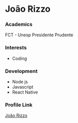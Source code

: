 # João Rizzo

### Academics

FCT - Unesp Presidente Prudente

### Interests

- Coding

### Development

- Node js
- Javascript
- React Native

### Profile Link

[João Rizzo](https://github.com/joaorizzont)
